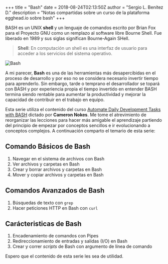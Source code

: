+++
title = "Bash"
date = 2018-08-24T02:13:50Z
author = "Sergio L. Benítez D."
description = "Notas compartidas sobre un curso de la plataforma egghead.io sobre bash"
+++

BASH es un UNIX **shell** y un lenguaje de comandos escrito por Brian Fox para el Proyecto GNU como un remplazo al software libre Bourne Shell. Fue liberado en 1989 y sus siglas significan Bourne-Again SHell.

> **Shell**: En computación un shell es una interfaz de usuario para acceder a los servicios del sistema operativo.

![Bash](https://cdn.tproger.ru/wp-content/uploads/2017/05/bashmini-1.png)

A mi parecer, **Bash** es una de las herramientas más desapercibidas en el proceso de desarrollo y por eso no se considera necesario invertir tiempo para aprenderlo. Sin embargo, tarde o temprano el desarrollador se topará con BASH y por experiencia propia el tiempo invertido en entender BASH termina siendo rentable para aumentar la productividad y mejorar la capacidad de contribuir en el trabajo en equipo.

Esta serie utiliza el contenido del curso [Automate Daily Development Tasks with BASH](https://egghead.io/lessons/bash-course-overview-automate-daily-development-tasks-with-bash) dictado por **Cameron Nokes**. Me tome el atrevimiento de  reorganizar las lecciones para hacer más amigable el aprendizaje partiendo del principio de empezar por conceptos sencillos e ir evolucionando a conceptos complejos. A continuación comparto el temario de esta serie:

## Comando Básicos de Bash
1. Navegar en el sistema de archivos con Bash
2. Ver archivos y carpetas en Bash
3. Crear y borrar archivos y carpetas en Bash
4. Mover y copiar archivos y carpetas en Bash

## Comandos Avanzados de Bash
1. Búsquedas de texto con `grep`
2. Hacer peticiones HTTP en Bash con `curl`

## Carácteristicas de Bash
1. Encadenamiento de comandos con Pipes
2. Redireccionamiento de entradas y salidas (I/O) en Bash
3. Crear y correr _scripts_ de Bash con argumento de línea de comando

Espero que el contenido de esta serie les sea de utilidad.
